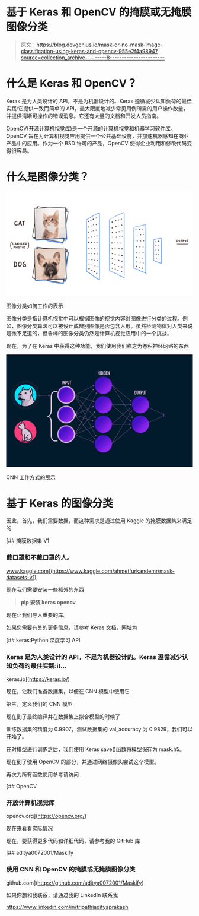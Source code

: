 # 基于 Keras 和 OpenCV 的掩膜或无掩膜图像分类

> 原文：<https://blog.devgenius.io/mask-or-no-mask-image-classification-using-keras-and-opencv-955e2f4a9894?source=collection_archive---------8----------------------->

# 什么是 Keras 和 OpenCV？

Keras 是为人类设计的 API，不是为机器设计的。Keras 遵循减少认知负荷的最佳实践:它提供一致而简单的 API，最大限度地减少常见用例所需的用户操作数量，并提供清晰可操作的错误消息。它还有大量的文档和开发人员指南。

OpenCV(开源计算机视觉库)是一个开源的计算机视觉和机器学习软件库。OpenCV 旨在为计算机视觉应用提供一个公共基础设施，并加速机器感知在商业产品中的应用。作为一个 BSD 许可的产品，OpenCV 使得企业利用和修改代码变得很容易。

# 什么是图像分类？

![](img/0e6e8c0b1765e8d16d387fb5bc541072.png)

图像分类如何工作的表示

图像分类是指计算机视觉中可以根据图像的视觉内容对图像进行分类的过程。例如，图像分类算法可以被设计成辨别图像是否包含人形。虽然检测物体对人类来说是微不足道的，但鲁棒的图像分类仍然是计算机视觉应用中的一个挑战。

现在，为了在 Keras 中获得这种功能，我们使用我们称之为卷积神经网络的东西

![](img/bf8b76e7870795a38c75550fe4f6a238.png)

CNN 工作方式的展示

# 基于 Keras 的图像分类

因此，首先，我们需要数据，而这种需求是通过使用 Kaggle 的掩膜数据集来满足的

[](https://www.kaggle.com/ahmetfurkandemr/mask-datasets-v1) [## 掩膜数据集 V1

### 戴口罩和不戴口罩的人。

www.kaggle.com](https://www.kaggle.com/ahmetfurkandemr/mask-datasets-v1) 

现在我们需要安装一些额外的东西

> **pip 安装 keras opencv**

现在让我们导入重要的库。

如果您需要有关的更多信息，请参考 Keras 文档，网址为

[](https://keras.io/) [## keras:Python 深度学习 API

### Keras 是为人类设计的 API，不是为机器设计的。Keras 遵循减少认知负荷的最佳实践:it…

keras.io](https://keras.io/) 

现在，让我们准备数据集，以便在 CNN 模型中使用它

第三，定义我们的 CNN 模型

现在到了最终编译并在数据集上拟合模型的时候了

训练数据集的精度为 0.9907，测试数据集的 val_accuracy 为 0.9829，我们可以开始了。

在对模型进行训练之后，我们使用 Keras save()函数将模型保存为 mask.h5。

现在到了使用 OpenCV 的部分，并通过网络摄像头尝试这个模型。

再次为所有函数使用参考请访问

[](https://opencv.org/) [## OpenCV

### 开放计算机视觉库

opencv.org](https://opencv.org/) 

现在来看看实际情况

现在，要获得更多代码和详细代码，请参考我的 GitHub 库

[](https://github.com/aditya0072001/Maskify) [## aditya0072001/Maskify

### 使用 CNN 和 OpenCV 的掩膜或无掩膜图像分类

github.com](https://github.com/aditya0072001/Maskify) 

如果你想和我联系，请通过我的 LinkedIn 联系我

https://www.linkedin.com/in/tripathiadityaprakash